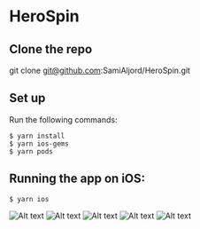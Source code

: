 # HeroSpin

## Clone the repo
git clone git@github.com:SamiAljord/HeroSpin.git

## Set up
Run the following commands:
```shell
$ yarn install
$ yarn ios-gems
$ yarn pods
```

## Running the app on iOS:

```shell
$ yarn ios
```

![Alt text](https://github.com/SamiAljord/HeroSpin/blob/main/Simulator%20Screen%20Shot%20-%20iPhone%2014%20Pro%20Max%20-%202023-02-06%20at%2002.52.23.png)
![Alt text](https://github.com/SamiAljord/HeroSpin/blob/main/Simulator%20Screen%20Shot%20-%20iPhone%2014%20Pro%20Max%20-%202023-02-06%20at%2002.52.39.png)
![Alt text](https://github.com/SamiAljord/HeroSpin/blob/main/Simulator%20Screen%20Shot%20-%20iPhone%2014%20Pro%20Max%20-%202023-02-06%20at%2002.53.16.png)
![Alt text](https://github.com/SamiAljord/HeroSpin/blob/main/Simulator%20Screen%20Shot%20-%20iPhone%2014%20Pro%20Max%20-%202023-02-06%20at%2002.52.59.png)
![Alt text](https://github.com/SamiAljord/HeroSpin/blob/main/Simulator%20Screen%20Shot%20-%20iPhone%2014%20Pro%20Max%20-%202023-02-06%20at%2002.53.24.png)
